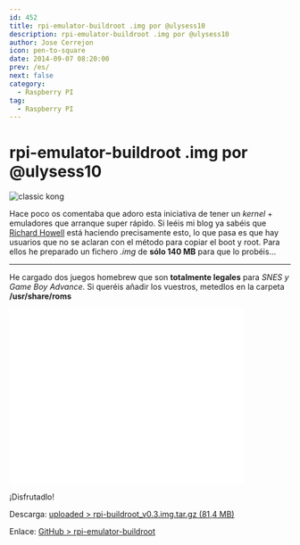 ```yaml
---
id: 452
title: rpi-emulator-buildroot .img por @ulysess10
description: rpi-emulator-buildroot .img por @ulysess10
author: Jose Cerrejon
icon: pen-to-square
date: 2014-09-07 08:20:00
prev: /es/
next: false
category:
  - Raspberry PI
tag:
  - Raspberry PI
---
```


# rpi-emulator-buildroot .img por @ulysess10

![classic kong](/images/2014/09/classic_kong.png)

Hace poco os comentaba que adoro esta iniciativa de tener un *kernel* +  emuladores que arranque super rápido. Si leéis mi blog ya sabéis que [Richard Howell](https://github.com/rmaz) está haciendo precisamente esto, lo que pasa es que hay usuarios que no se aclaran con el método para copiar el boot y root. Para ellos he preparado un fichero *.img* de **sólo 140 MB** para que lo probéis...

- - -
He cargado dos juegos homebrew que son **totalmente legales** para *SNES y Game Boy Advance*. Si queréis añadir los vuestros, metedlos en la carpeta **/usr/share/roms**

<iframe width="420" height="315" src="//www.youtube.com/embed/SYOyKSXFS4E" frameborder="0" allowfullscreen></iframe>

¡Disfrutadlo!

Descarga: [uploaded > rpi-buildroot_v0.3.img.tar.gz (81,4 MB)](http://ul.to/amwaelky)

Enlace: [GitHub > rpi-emulator-buildroot](https://github.com/rmaz/rpi-emulator-buildroot)